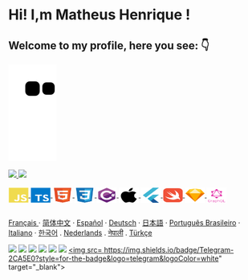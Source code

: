 # Hi! I,m Matheus Henrique ! 
## Welcome to my profile, here you see: 👇

![Snake animation](https://github.com/rafaballerini/rafaballerini/blob/output/github-contribution-grid-snake.svg)

 <div>
  <a href="https://github.com/Matheus-H-Mx">
  <img height="180em" src="https://github-readme-stats.vercel.app/api?username=Matheus-H-Mx&show_icons=true&theme=white&include_all_commits=true&count_private=true"/>
  <img height="180em" src="https://media.giphy.com/media/VbDqmJbxaeYCoM92Ow/giphy.gif"/>
</div>
 
<div style="display: inline_block"><br>
  <img align="center" alt="MX-Js" height="30" width="40" src="https://raw.githubusercontent.com/devicons/devicon/master/icons/javascript/javascript-plain.svg">
  <img align="center" alt="MX-Ts" height="30" width="40" src="https://raw.githubusercontent.com/devicons/devicon/master/icons/typescript/typescript-plain.svg">
  <img align="center" alt="MX-HTML" height="30" width="40" src="https://raw.githubusercontent.com/devicons/devicon/master/icons/html5/html5-original.svg">
  <img align="center" alt="MX-CSS" height="30" width="40" src="https://raw.githubusercontent.com/devicons/devicon/master/icons/css3/css3-original.svg">
  <img align="center" alt="MX-Csharp" height="30" width="40" src="https://raw.githubusercontent.com/devicons/devicon/master/icons/csharp/csharp-original.svg">
  <img align="center" alt="MX-Apple" height="30" width="40" src="https://raw.githubusercontent.com/devicons/devicon/master/icons/apple/apple-original.svg">
  <img align="center" alt="MX-Flutter" height="30" width="40" src="https://github.com/devicons/devicon/blob/master/icons/flutter/flutter-original.svg">
  <img align="center" alt="MX-Swift" height="30" width="40" src="https://raw.githubusercontent.com/devicons/devicon/master/icons/swift/swift-original.svg">
  <img align="center" alt="MX-Sketch" height="30" width="40" src="https://raw.githubusercontent.com/devicons/devicon/master/icons/sketch/sketch-original.svg">
  <img align="center" alt="MX-GrapghQL" height="30" width="40" src="https://raw.githubusercontent.com/devicons/devicon/master/icons/graphql/graphql-plain-wordmark.svg">
 
 </div>
 
  
 ##
 
 <p align="left">
    <a href="/docs/readme_fr.md">Français </a>
    ·
    <a href="/docs/readme_cn.md">简体中文</a>
    ·
    <a href="/docs/readme_es.md">Español</a>
    ·
    <a href="/docs/readme_de.md">Deutsch</a>
    ·
    <a href="/docs/readme_ja.md">日本語</a>
    ·
    <a href="/docs/readme_pt-BR.md">Português Brasileiro</a>
    ·
    <a href="/docs/readme_it.md">Italiano</a>
    ·
    <a href="/docs/readme_kr.md">한국어</a>
    .
    <a href="/docs/readme_nl.md">Nederlands</a>
    .
    <a href="/docs/readme_np.md">नेपाली</a>
    .
    <a href="/docs/readme_tr.md">Türkçe</a>
  </p>
 
<div> 
 
  <a href="https://www.youtube.com/channel/UC_-uuuZbY0AAt9CViNzvc-Q" target="_blank"><img src="https://img.shields.io/badge/YouTube-FF0000?style=for-the-badge&logo=youtube&logoColor=white" target="_blank"></a>
  <a href="https://instagram.com/rafaballerini" target="_blank"><img src="https://img.shields.io/badge/-Instagram-%23E4405F?style=for-the-badge&logo=instagram&logoColor=white" target="_blank"></a>
 	<a href="https://www.twitch.tv/rafaballerinii" target="_blank"><img src="https://img.shields.io/badge/Twitch-9146FF?style=for-the-badge&logo=twitch&logoColor=white" target="_blank"></a>
 <a href="" target="_blank"><img src="https://img.shields.io/badge/WhatsApp-25D366?style=for-the-badge&logo=whatsapp&logoColor=white" target="_blank"></a> 
  <a href= "mailto:contato@rafaballerini.tech"><img src="https://img.shields.io/badge/-Gmail-%23333?style=for-the-badge&logo=gmail&logoColor=white" target="_blank"></a>
  <a href="https://www.linkedin.com/in/matheus-h-santos-4548461a2/" target="_blank"><img src="https://img.shields.io/badge/-LinkedIn-%230077B5?style=for-the-badge&logo=linkedin&logoColor=white" target="_blank"></a>
 <a href= "" target="_blank"><img src= https://img.shields.io/badge/Telegram-2CA5E0?style=for-the-badge&logo=telegram&logoColor=white" target="_blank"></a>
 </div>
  
